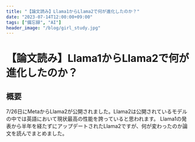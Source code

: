 ```yaml
---
title: "【論文読み】Llama1からLlama2で何が進化したのか？"
date: "2023-07-14T12:00:00+09:00"
tags: ["備忘録", "AI"]
header_image: "/blog/girl_study.jpg"
---
```


# 【論文読み】Llama1からLlama2で何が進化したのか？

## 概要

7/26日にMetaからLlama2が公開されました。Llama2は公開されているモデルの中では英語において現状最高の性能を誇っていると思われます。
Llama1の発表から半年を経たずにアップデートされたLlama2ですが、何が変わったのか論文を読んでまとめました。
